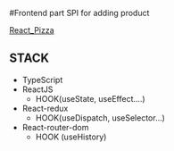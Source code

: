 #Frontend part SPI for adding product

  [React_Pizza](https://saurocket.github.io/react_pizza/)
## STACK 
* TypeScript
* ReactJS
    * HOOK(useState, useEffect....)
* React-redux
    * HOOK(useDispatch, useSelector...)
* React-router-dom
    * HOOK (useHistory)    
